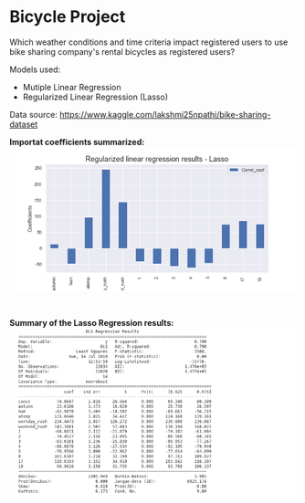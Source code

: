 # Bicycle Project

Which weather conditions and time criteria impact registered users to use bike sharing company's rental bicycles as registered users?

Models used:
* Mutiple Linear Regression
* Regularized Linear Regression (Lasso)

Data source: https://www.kaggle.com/lakshmi25npathi/bike-sharing-dataset

__Importat coefficients summarized:__
&nbsp; 
![](https://github.com/helenaEH/Bike_rental_LinReg_Lasso/blob/master/Plots/Result_Lasso.png)   

  
 &nbsp;    

__Summary of the Lasso Regression results:__
&nbsp; 
![](https://github.com/helenaEH/Bike_rental_LinReg_Lasso/blob/master/Lasso_regression_result.png)
